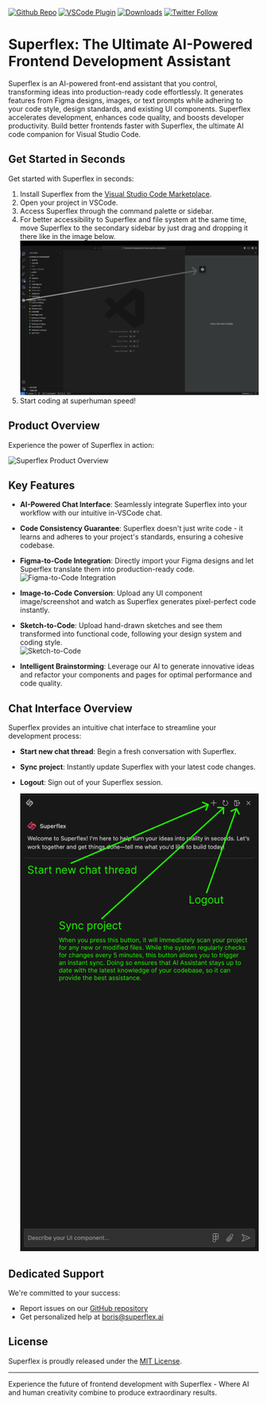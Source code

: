 [twitter-shield]: https://img.shields.io/twitter/follow/_riphal_?style=social
[twitter-url]: https://x.com/_riphal_
[github-shield]: https://img.shields.io/github/stars/aquila-lab/superflex-vscode?style=social
[github-url]: https://github.com/aquila-lab/superflex-vscode
[vscode-shield]: https://img.shields.io/visual-studio-marketplace/r/aquilalabs.superflex?logo=visual-studio-code&style=social
[vscode-url]: https://marketplace.visualstudio.com/items?itemName=aquilalabs.superflex
[downloads-shield]: https://img.shields.io/visual-studio-marketplace/d/aquilalabs.superflex?style=social
[downloads-url]: https://marketplace.visualstudio.com/items?itemName=aquilalabs.superflex

[![Github Repo][github-shield]][github-url] [![VSCode Plugin][vscode-shield]][vscode-url] [![Downloads][downloads-shield]][downloads-url] [![Twitter Follow][twitter-shield]][twitter-url]

# Superflex: The Ultimate AI-Powered Frontend Development Assistant

Superflex is an AI-powered front-end assistant that you control, transforming ideas into production-ready code effortlessly. It generates features from Figma designs, images, or text prompts while adhering to your code style, design standards, and existing UI components. Superflex accelerates development, enhances code quality, and boosts developer productivity. Build better frontends faster with Superflex, the ultimate AI code companion for Visual Studio Code.

## Get Started in Seconds

Get started with Superflex in seconds:

1. Install Superflex from the [Visual Studio Code Marketplace][vscode-url].
2. Open your project in VSCode.
3. Access Superflex through the command palette or sidebar.
4. For better accessibility to Superflex and file system at the same time, move Superflex to the secondary sidebar by just drag and dropping it there like in the image below. \
   ![Superflex Sidebar Setup](./docs/superflex-sidebar-setup.png)
5. Start coding at superhuman speed!

## Product Overview

Experience the power of Superflex in action:

![Superflex Product Overview](./docs/superflex-product-overview.gif)

## Key Features

- **AI-Powered Chat Interface**: Seamlessly integrate Superflex into your workflow with our intuitive in-VSCode chat.

- **Code Consistency Guarantee**: Superflex doesn't just write code - it learns and adheres to your project's standards, ensuring a cohesive codebase.

- **Figma-to-Code Integration**: Directly import your Figma designs and let Superflex translate them into production-ready code. \
  ![Figma-to-Code Integration](./docs/superflex-figma-to-code-showcase.gif)

- **Image-to-Code Conversion**: Upload any UI component image/screenshot and watch as Superflex generates pixel-perfect code instantly.

- **Sketch-to-Code**: Upload hand-drawn sketches and see them transformed into functional code, following your design system and coding style. \
  ![Sketch-to-Code](./docs/superflex-sketch-to-code-showcase.gif)

- **Intelligent Brainstorming**: Leverage our AI to generate innovative ideas and refactor your components and pages for optimal performance and code quality.

## Chat Interface Overview

Superflex provides an intuitive chat interface to streamline your development process:

- **Start new chat thread**: Begin a fresh conversation with Superflex.
- **Sync project**: Instantly update Superflex with your latest code changes.
- **Logout**: Sign out of your Superflex session.

  ![Superflex Chat Interface](./docs/superflex-chat-interface.png)

## Dedicated Support

We're committed to your success:

- Report issues on our [GitHub repository][github-url]
- Get personalized help at [boris@superflex.ai](mailto:boris@superflex.ai)

## License

Superflex is proudly released under the [MIT License](LICENSE).

---

Experience the future of frontend development with Superflex - Where AI and human creativity combine to produce extraordinary results.
